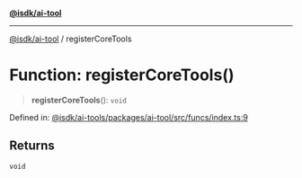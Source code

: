[**@isdk/ai-tool**](../README.md)

***

[@isdk/ai-tool](../globals.md) / registerCoreTools

# Function: registerCoreTools()

> **registerCoreTools**(): `void`

Defined in: [@isdk/ai-tools/packages/ai-tool/src/funcs/index.ts:9](https://github.com/isdk/ai-tool.js/blob/4ebf370aaec9c78535cb40ffc19656d7bddcb145/src/funcs/index.ts#L9)

## Returns

`void`
